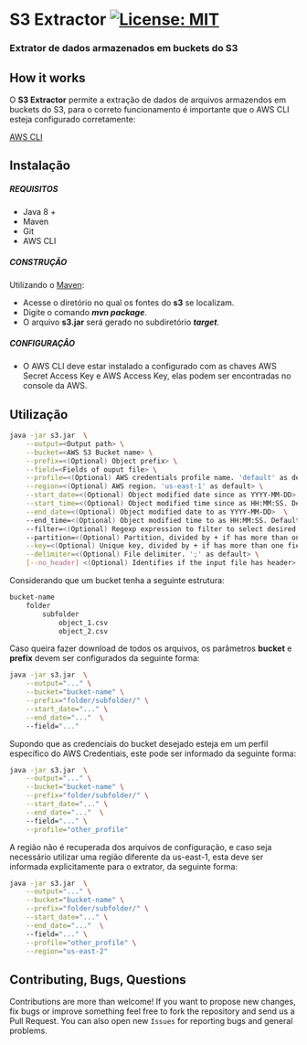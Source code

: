 
# S3 Extractor [![License: MIT](https://img.shields.io/badge/License-MIT-yellow.svg)](https://opensource.org/licenses/MIT)
### Extrator de dados armazenados em buckets do S3 

## How it works

O **S3 Extractor** permite a extração de dados de arquivos armazendos em buckets do S3, para o correto funcionamento é importante que o AWS CLI esteja configurado corretamente:

[AWS CLI](https://docs.aws.amazon.com/cli/latest/userguide/cli-configure-quickstart.html)

## Instalação

##### REQUISITOS

- Java 8 +
- Maven
- Git
- AWS CLI

##### CONSTRUÇÃO

Utilizando o [Maven](https://maven.apache.org/):

- Acesse o diretório no qual os fontes do **s3** se localizam.
- Digite o comando _**mvn package**_.
- O arquivo **s3.jar** será gerado no subdiretório **_target_**.

##### CONFIGURAÇÂO

* O AWS CLI deve estar instalado a configurado com as chaves AWS Secret Access Key e AWS Access Key, elas podem ser encontradas no console da AWS.

## Utilização

```bash
java -jar s3.jar  \
	--output=<Output path> \
	--bucket=<AWS S3 Bucket name> \
	--prefix=<(Optional) Object prefix> \
	--field=<Fields of ouput file> \
	--profile=<(Optional) AWS credentials profile name. 'default' as default> \
	--region=<(Optional) AWS region. 'us-east-1' as default> \
	--start_date=<(Optional) Object modified date since as YYYY-MM-DD> \
	--start_time=<(Optional) Object modified time since as HH:MM:SS. Default 00:00:00> \
	--end_date=<(Optional) Object modified date to as YYYY-MM-DD>  \ 
	--end_time=<(Optional) Object modified time to as HH:MM:SS. Default 23:59:59>  \ 
	--filter=<(Optional) Regexp expression to filter to select desired objects> \ 
	--partition=<(Optional) Partition, divided by + if has more than one field> \
	--key=<(Optional) Unique key, divided by + if has more than one field> \
	--delimiter=<(Optional) File delimiter. ';' as default> \
	[--no_header] <(Optional) Identifies if the input file has header>
```

Considerando que um bucket tenha a seguinte estrutura:
```bash		
bucket-name
	folder
		subfolder
			object_1.csv
			object_2.csv
```
Caso queira fazer download de todos os arquivos, os parâmetros **bucket** e **prefix** devem ser configurados da seguinte forma:

```bash
java -jar s3.jar  \
	--output="..." \
	--bucket="bucket-name" \
	--prefix="folder/subfolder/" \
	--start_date="..." \
	--end_date="..."  \ 
	--field="..." 
```

Supondo que as credenciais do bucket desejado esteja em um perfil específico do AWS Credentiais, este pode ser informado da seguinte forma:

```bash
java -jar s3.jar  \
	--output="..." \
	--bucket="bucket-name" \
	--prefix="folder/subfolder/" \
	--start_date="..." \
	--end_date="..."  \ 
	--field="..." \
	--profile="other_profile" 
```

A região não é recuperada dos arquivos de configuração, e caso seja necessário utilizar uma região diferente da us-east-1, esta deve ser informada explicitamente para o extrator, da seguinte forma:

```bash
java -jar s3.jar  \
	--output="..." \
	--bucket="bucket-name" \
	--prefix="folder/subfolder/" \
	--start_date="..." \
	--end_date="..."  \ 
	--field="..." \
	--profile="other_profile" \
	--region="us-east-2" 
```


## Contributing, Bugs, Questions
Contributions are more than welcome! If you want to propose new changes, fix bugs or improve something feel free to fork the repository and send us a Pull Request. You can also open new `Issues` for reporting bugs and general problems.
